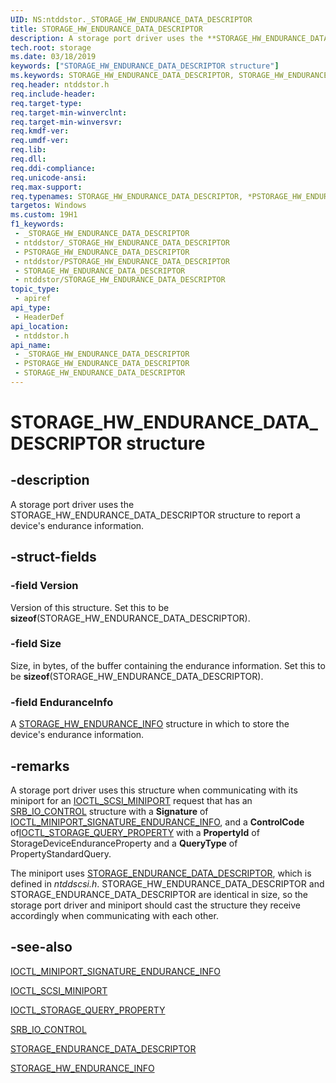 ```yaml
---
UID: NS:ntddstor._STORAGE_HW_ENDURANCE_DATA_DESCRIPTOR
title: STORAGE_HW_ENDURANCE_DATA_DESCRIPTOR
description: A storage port driver uses the **STORAGE_HW_ENDURANCE_DATA_DESCRIPTOR** structure to report a device's endurance information.
tech.root: storage
ms.date: 03/18/2019
keywords: ["STORAGE_HW_ENDURANCE_DATA_DESCRIPTOR structure"]
ms.keywords: STORAGE_HW_ENDURANCE_DATA_DESCRIPTOR, STORAGE_HW_ENDURANCE_DATA_DESCRIPTOR, *PSTORAGE_HW_ENDURANCE_DATA_DESCRIPTOR, IOCTL_MINIPORT_ENDURANCE_INFO, IOCTL_SCSI_MINIPORT, STORAGE_HW_ENDURANCE_INFO, STORAGE_ENDURANCE_DATA_DESCRIPTOR
req.header: ntddstor.h
req.include-header: 
req.target-type: 
req.target-min-winverclnt: 
req.target-min-winversvr: 
req.kmdf-ver: 
req.umdf-ver: 
req.lib: 
req.dll: 
req.ddi-compliance: 
req.unicode-ansi: 
req.max-support: 
req.typenames: STORAGE_HW_ENDURANCE_DATA_DESCRIPTOR, *PSTORAGE_HW_ENDURANCE_DATA_DESCRIPTOR
targetos: Windows
ms.custom: 19H1
f1_keywords:
 - _STORAGE_HW_ENDURANCE_DATA_DESCRIPTOR
 - ntddstor/_STORAGE_HW_ENDURANCE_DATA_DESCRIPTOR
 - PSTORAGE_HW_ENDURANCE_DATA_DESCRIPTOR
 - ntddstor/PSTORAGE_HW_ENDURANCE_DATA_DESCRIPTOR
 - STORAGE_HW_ENDURANCE_DATA_DESCRIPTOR
 - ntddstor/STORAGE_HW_ENDURANCE_DATA_DESCRIPTOR
topic_type:
 - apiref
api_type:
 - HeaderDef
api_location:
 - ntddstor.h
api_name:
 - _STORAGE_HW_ENDURANCE_DATA_DESCRIPTOR
 - PSTORAGE_HW_ENDURANCE_DATA_DESCRIPTOR
 - STORAGE_HW_ENDURANCE_DATA_DESCRIPTOR
---
```


# STORAGE_HW_ENDURANCE_DATA_DESCRIPTOR structure


## -description

A storage port driver uses the STORAGE_HW_ENDURANCE_DATA_DESCRIPTOR structure to report a device's endurance information.

## -struct-fields

### -field Version

Version of this structure. Set this to be **sizeof**(STORAGE_HW_ENDURANCE_DATA_DESCRIPTOR).

### -field Size

Size, in bytes, of the buffer containing the endurance information. Set this to be **sizeof**(STORAGE_HW_ENDURANCE_DATA_DESCRIPTOR).

### -field EnduranceInfo

A [STORAGE_HW_ENDURANCE_INFO](ns-ntddstor-storage_hw_endurance_info.md) structure in which to store the device's endurance information.

## -remarks

A storage port driver uses this structure when communicating with its miniport for an [IOCTL_SCSI_MINIPORT](../ntddscsi/ni-ntddscsi-ioctl_scsi_miniport.md) request that has an [SRB_IO_CONTROL](../ntddscsi/ns-ntddscsi-_srb_io_control.md) structure with a **Signature** of [IOCTL_MINIPORT_SIGNATURE_ENDURANCE_INFO](../ntddscsi/ni-ntddscsi-ioctl_miniport_signature_endurance_info.md), and a **ControlCode** of[IOCTL_STORAGE_QUERY_PROPERTY](./ni-ntddstor-ioctl_storage_query_property.md) with a **PropertyId** of StorageDeviceEnduranceProperty and a **QueryType** of PropertyStandardQuery.

The miniport uses [STORAGE_ENDURANCE_DATA_DESCRIPTOR](../ntddscsi/ns-ntddscsi-storage_endurance_data_descriptor.md), which is defined in *ntddscsi.h*. STORAGE_HW_ENDURANCE_DATA_DESCRIPTOR and STORAGE_ENDURANCE_DATA_DESCRIPTOR are identical in size, so the storage port driver and miniport should cast the structure they receive accordingly when communicating with each other.

## -see-also

[IOCTL_MINIPORT_SIGNATURE_ENDURANCE_INFO](../ntddscsi/ni-ntddscsi-ioctl_miniport_signature_endurance_info.md)

[IOCTL_SCSI_MINIPORT](../ntddscsi/ni-ntddscsi-ioctl_scsi_miniport.md)

[IOCTL_STORAGE_QUERY_PROPERTY](./ni-ntddstor-ioctl_storage_query_property.md)

[SRB_IO_CONTROL](../ntddscsi/ns-ntddscsi-_srb_io_control.md)

[STORAGE_ENDURANCE_DATA_DESCRIPTOR](../ntddscsi/ns-ntddscsi-storage_endurance_data_descriptor.md)

[STORAGE_HW_ENDURANCE_INFO](ns-ntddstor-storage_hw_endurance_info.md)


